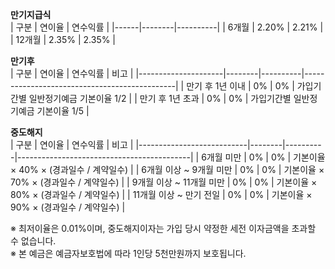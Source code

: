 **만기지급식**  
| 구분 | 연이율 | 연수익률 |
|------|--------|----------|
| 6개월 | 2.20% | 2.21% |
| 12개월 | 2.35% | 2.35% |

**만기후**  
| 구분 | 연이율 | 연수익률 | 비고 |
|---------------------|--------|----------|----------------------------------------------|
| 만기 후 1년 이내     | 0%     | 0%       | 가입기간별 일반정기예금 기본이율 1/2        |
| 만기 후 1년 초과     | 0%     | 0%       | 가입기간별 일반정기예금 기본이율 1/5        |

**중도해지**  
| 구분                      | 연이율 | 연수익률 | 비고                                      |
|---------------------------|--------|----------|-------------------------------------------|
| 6개월 미만                | 0%     | 0%       | 기본이율 × 40% × (경과일수 / 계약일수)     |
| 6개월 이상 ~ 9개월 미만   | 0%     | 0%       | 기본이율 × 70% × (경과일수 / 계약일수)     |
| 9개월 이상 ~ 11개월 미만  | 0%     | 0%       | 기본이율 × 80% × (경과일수 / 계약일수)     |
| 11개월 이상 ~ 만기 전일   | 0%     | 0%       | 기본이율 × 90% × (경과일수 / 계약일수)     |

※ 최저이율은 0.01%이며, 중도해지이자는 가입 당시 약정한 세전 이자금액을 초과할 수 없습니다.  
※ 본 예금은 예금자보호법에 따라 1인당 5천만원까지 보호됩니다.